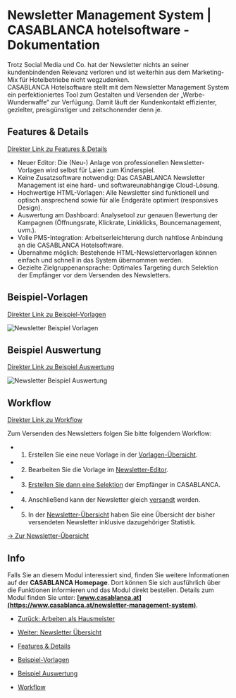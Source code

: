 # Newsletter Management System | CASABLANCA hotelsoftware - Dokumentation

Trotz Social Media und Co. hat der Newsletter nichts an seiner kundenbindenden Relevanz verloren und ist weiterhin aus dem Marketing-Mix für Hotelbetriebe nicht wegzudenken.  
CASABLANCA Hotelsoftware stellt mit dem Newsletter Management System ein perfektioniertes Tool zum Gestalten und Versenden der „Werbe-Wunderwaffe“ zur Verfügung. Damit läuft der Kundenkontakt effizienter, gezielter, preisgünstiger und zeitschonender denn je.

## Features & Details

[Direkter Link zu Features & Details](https://docs.casablanca.at/cloud/module/newsletter/#features--details)

* Neuer Editor: Die (Neu-) Anlage von professionellen Newsletter-Vorlagen wird selbst für Laien zum Kinderspiel.
* Keine Zusatzsoftware notwendig: Das CASABLANCA Newsletter Management ist eine hard- und softwareunabhängige Cloud-Lösung.
* Hochwertige HTML-Vorlagen: Alle Newsletter sind funktionell und optisch ansprechend sowie für alle Endgeräte optimiert (responsives Design).
* Auswertung am Dashboard: Analysetool zur genauen Bewertung der Kampagnen (Öffnungsrate, Klickrate, Linkklicks, Bouncemanagement, uvm.).
* Volle PMS-Integration: Arbeitserleichterung durch nahtlose Anbindung an die CASABLANCA Hotelsoftware.
* Übernahme möglich: Bestehende HTML-Newslettervorlagen können einfach und schnell in das System übernommen werden.
* Gezielte Zielgruppenansprache: Optimales Targeting durch Selektion der Empfänger vor dem Versenden des Newsletters.

## Beispiel-Vorlagen

[Direkter Link zu Beispiel-Vorlagen](https://docs.casablanca.at/cloud/module/newsletter/#beispiel-vorlagen)

![Newsletter Beispiel Vorlagen](https://docs.casablanca.at/assets/images/example_templates-e0a9ecd8a52881203ff5335622609806.png "Newsletter Beispiel Vorlagen")

## Beispiel Auswertung

[Direkter Link zu Beispiel Auswertung](https://docs.casablanca.at/cloud/module/newsletter/#beispiel-auswertung)

![Newsletter Beispiel Auswertung](https://docs.casablanca.at/assets/images/newsletter_details-3319f46e90a6d94647e1f72236dc52f7.png "Newsletter Beispiel Auswertung")

## Workflow

[Direkter Link zu Workflow](https://docs.casablanca.at/cloud/module/newsletter/#workflow)

Zum Versenden des Newsletters folgen Sie bitte folgendem Workflow:

* 1. Erstellen Sie eine neue Vorlage in der [Vorlagen-Übersicht](https://docs.casablanca.at/cloud/module/newsletter/templates).
* 2. Bearbeiten Sie die Vorlage im [Newsletter-Editor](https://docs.casablanca.at/cloud/module/newsletter/editor).
* 3. [Erstellen Sie dann eine Selektion](https://docs.casablanca.at/cloud/module/newsletter/delivery) der Empfänger in CASABLANCA.
* 4. Anschließend kann der Newsletter gleich [versandt](https://docs.casablanca.at/cloud/module/newsletter/delivery#newsletter-versenden) werden.
* 5. In der [Newsletter-Übersicht](https://docs.casablanca.at/cloud/module/newsletter/overview) haben Sie eine Übersicht der bisher versendeten Newsletter inklusive dazugehöriger Statistik.

[-> Zur Newsletter-Übersicht](https://docs.casablanca.at/cloud/module/newsletter/overview)

## Info

Falls Sie an diesem Modul interessiert sind, finden Sie weitere Informationen auf der **CASABLANCA Homepage**. Dort können Sie sich ausführlich über die Funktionen informieren und das Modul direkt bestellen. Details zum Modul finden Sie unter: **[www.casablanca.at](https://www.casablanca.at/newsletter-management-system)**.

* [Zurück: Arbeiten als Hausmeister](https://docs.casablanca.at/cloud/module/housekeeping/facility_manager)
* [Weiter: Newsletter Übersicht](https://docs.casablanca.at/cloud/module/newsletter/overview)

* [Features & Details](https://docs.casablanca.at/cloud/module/newsletter/#features--details)
* [Beispiel-Vorlagen](https://docs.casablanca.at/cloud/module/newsletter/#beispiel-vorlagen)
* [Beispiel Auswertung](https://docs.casablanca.at/cloud/module/newsletter/#beispiel-auswertung)
* [Workflow](https://docs.casablanca.at/cloud/module/newsletter/#workflow)